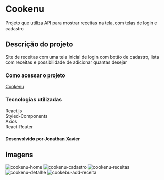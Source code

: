<h1>Cookenu</h1>

Projeto que utiliza API para mostrar receitas na tela, com telas de login e cadastro

<h2>Descrição do projeto</h2>

Site de receitas com uma tela inicial de login com botão de cadastro, lista com receitas e possibilidade de adicionar quantas desejar


<h3>Como acessar o projeto</h4>

<a href="https://cookenu.surge.sh/">Cookenu</a>
 
<h3>Tecnologias utilizadas</h3>


React.js <br/>
Styled-Components <br/>
Axios <br/>
React-Router <br/>


<h4>Desenvolvido por Jonathan Xavier</h4>
  
<h2>Imagens</h2>

![cookenu-home](https://user-images.githubusercontent.com/83797545/136699221-c83023c2-a0a4-4e0b-a82d-8d3531173de1.png)
![cookenu-cadastro](https://user-images.githubusercontent.com/83797545/136699220-c9bc12e1-50ce-4efd-8817-211727b032ab.png)
![cookenu-receitas](https://user-images.githubusercontent.com/83797545/136699214-006d96f8-8600-439c-9b96-f3d14ebae08b.png)
![cookenu-detalhe](https://user-images.githubusercontent.com/83797545/136699211-319afaa6-008b-4fc2-b96b-2acdc26cef23.png)
![cookebu-add-receita](https://user-images.githubusercontent.com/83797545/136699202-6bf33ac9-2c3b-4b4c-9179-bf7f439667f7.png)



